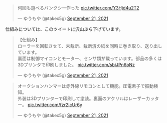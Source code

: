 <blockquote class="twitter-tweet"><p lang="ja" dir="ltr">何回も遊べるバンクシー作った <a href="https://t.co/Y3Hjd4u2T2">pic.twitter.com/Y3Hjd4u2T2</a></p>&mdash; ゆうもや (@takex5g) <a href="https://twitter.com/takex5g/status/1440244409052794893?ref_src=twsrc%5Etfw">September 21, 2021</a></blockquote> <script async src="https://platform.twitter.com/widgets.js" charset="utf-8"></script>

仕組みについては、このツイートに沢山ぶら下げています。

<blockquote class="twitter-tweet"><p lang="ja" dir="ltr">【仕組み】<br>ローラーを回転させて、未裁断、裁断済の紙を同時に巻き取り、送り出しています。<br>裏面は制御マイコンとモーター、センサ類が載っています。部品の多くは3Dプリンタで印刷しました。 <a href="https://t.co/sbiJPn6oNz">pic.twitter.com/sbiJPn6oNz</a></p>&mdash; ゆうもや (@takex5g) <a href="https://twitter.com/takex5g/status/1440249224570957838?ref_src=twsrc%5Etfw">September 21, 2021</a></blockquote> <script async src="https://platform.twitter.com/widgets.js" charset="utf-8"></script>
<blockquote class="twitter-tweet"><p lang="ja" dir="ltr">オークションハンマーは赤外線リモコンとして機能。圧電素子で振動検知。<br>外装は3Dプリンターで印刷して塗装。裏面のアクリルはレーザーカッター。 <a href="https://t.co/fzr2IcUr6y">pic.twitter.com/fzr2IcUr6y</a></p>&mdash; ゆうもや (@takex5g) <a href="https://twitter.com/takex5g/status/1440256094115295242?ref_src=twsrc%5Etfw">September 21, 2021</a></blockquote> <script async src="https://platform.twitter.com/widgets.js" charset="utf-8"></script>
